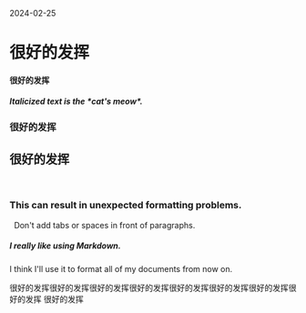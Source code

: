 2024-02-25

<h1> 很好的发挥  </h1>
<h4>很好的发挥</h4>

<h5>Italicized text is the *cat's meow*.</h5>

<h3>很好的发挥</h3>

<h2>很好的发挥</h2>

 <h3>This can result in unexpected formatting problems.  </h3>
  
  Don't add tabs or spaces in front of paragraphs.
       <h5>I really like using Markdown.  </h5>
  
I think I'll use it to format all of my documents from now on.

很好的发挥很好的发挥很好的发挥很好的发挥很好的发挥很好的发挥很好的发挥很好的发挥
	很好的发挥